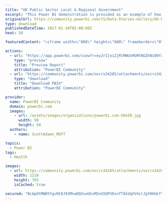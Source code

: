 ```yaml
---
title: "UK Public Sector Local & Regional Government"
excerpt: "This Power BI demonstration is provided as an example of how a UK local or regional government organisation may use Power BI to visualise and"
originalUrl: https://community.powerbi.com/t5/Data-Stories-Gallery/UK-Public-Sector-Local-amp-Regional-Government/m-p/120229
type: download
publishedDateTime: 2017-01-30T05:00:00Z
heat: 58

featuredContent: "<iframe width=\"800\" height=\"600\" frameborder=\"0\" src=\"https://app.powerbi.com/view?r=eyJrIjoiZjRlMWUxMGMtNGZhNi00YzlhLTlkM2UtYzI0MzQ2M2YwYTk5IiwidCI6IjcyZjk4OGJmLTg2ZjEtNDFhZi05MWFiLTJkN2NkMDExZGI0NyIsImMiOjV9\"></iframe>"

actions:
  - url: "https://app.powerbi.com/view?r=eyJrIjoiZjRlMWUxMGMtNGZhNi00YzlhLTlkM2UtYzI0MzQ2M2YwYTk5IiwidCI6IjcyZjk4OGJmLTg2ZjEtNDFhZi05MWFiLTJkN2NkMDExZGI0NyIsImMiOjV9"
    type: "preview"
    title: "Preview Report"
    attribution: "PowerBI Community"
  - url: "https://community.powerbi.com/oxcrx34285/attachments/oxcrx34285/DataStoriesGallery/597/2/UK%20Local%20Regional%20Government%20(no%20ARCGIS)%20small.pbix"
    type: "download"
    title: "Download PBIX"
    attribution: "PowerBI Community"

provider:
  name: PowerBI Community
  domain: powerbi.com
  images:
    - url: /assets/images/organizations/powerbi.com-50x50.jpg
      width: 50
      height: 50
  authors:
    - name: ScottAdams_MSFT

topics:
  - Power BI
tags:
  - Health

images:
  - url: https://community.powerbi.com/oxcrx34285/attachments/oxcrx34285/DataStoriesGallery/597/1/ukpslrgdemo.jpg
    width: 1210
    height: 703
    isCached: true

secured: "BcApOtMWD5YgvNt0J93MnwDQXxwUSvMSnG5QPVDxnfTA5dqVV4slJgYHHGkfYJp640y1ZufkvjprJZEFmX/4R+6qnanfkp77X7BFeTp/XtTkv+s+DP5Sm+8blyFlT3ksUdcdC8D8l82uQjgq4Nmy1YjiEJi0x/3QjrmGoPlKQRVliK9TonnHb1UBR4L/syPH0U+YNXjP3Zz7rNtvYEDTReIl7AZr9FX19dZfG8t42VHcPpyyy+Gt61A8uJvrbj//jWLCPV1qiP8uDNq9yDsxVuvzYsxQUoqMner68vJP03/OKo4g60JpMYmXLrfGX2LU6xqFR7FgVhX0en3ZS0TOLgmN+sX3mTk28q6nVeNR40Vn0sEVj2zB84RE5o6EeDFd;Ro3at6E6J3aO3x9exZNV7g=="
---
```


